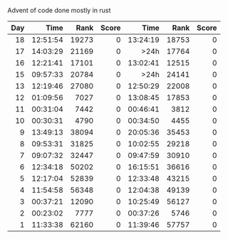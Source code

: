 Advent of code done mostly in rust

|Day   |    Time |  Rank | Score   |    Time  | Rank  |Score|
|---:|---:|---:|---:|---:|---:|---:|
|18   |12:51:54  |19273      |0   |13:24:19  |18753      |0|
|17   |14:03:29  |21169      |0       |>24h  |17764      |0|
|16   |12:21:41  |17101      |0   |13:02:41  |12515      |0|
|15   |09:57:33  |20784      |0       |>24h  |24141      |0|
|13   |12:19:46  |27080      |0   |12:50:29  |22008      |0|
|12   |01:09:56   |7027      |0   |13:08:45  |17853      |0|
|11   |00:31:04  | 7442      |0   |00:46:41  | 3812      |0|
|10   |00:30:31  | 4790      |0   |00:34:50  | 4455      |0|
| 9   |13:49:13  |38094      |0   |20:05:36  |35453      |0|
| 8   |09:53:31  |31825      |0   |10:02:55  |29218      |0|
| 7   |09:07:32  |32447      |0   |09:47:59  |30910      |0|
| 6   |12:34:18  |50202      |0   |16:15:51  |36616      |0|
| 5   |12:17:04  |52839      |0   |12:33:48  |43215      |0|
| 4   |11:54:58  |56348      |0   |12:04:38  |49139      |0|
| 3   |00:37:21  |12090      |0   |10:25:49  |56127      |0|
| 2   |00:23:02  | 7777      |0   |00:37:26  | 5746      |0|
| 1   |11:33:38  |62160      |0   |11:39:46  |57757      |0|
